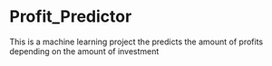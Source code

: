 # Profit_Predictor
This is a machine learning project the predicts the amount of profits depending on the amount of investment 
